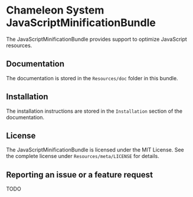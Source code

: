 Chameleon System JavaScriptMinificationBundle
=============================================

The JavaScriptMinificationBundle provides support to optimize JavaScript resources.

Documentation
-------------

The documentation is stored in the `Resources/doc` folder in this bundle.

Installation
------------

The installation instructions are stored in the `Installation` section of the documentation.

License
-------

The JavaScriptMinificationBundle is licensed under the MIT License. See the complete license under `Resources/meta/LICENSE` for details.

Reporting an issue or a feature request
---------------------------------------

TODO